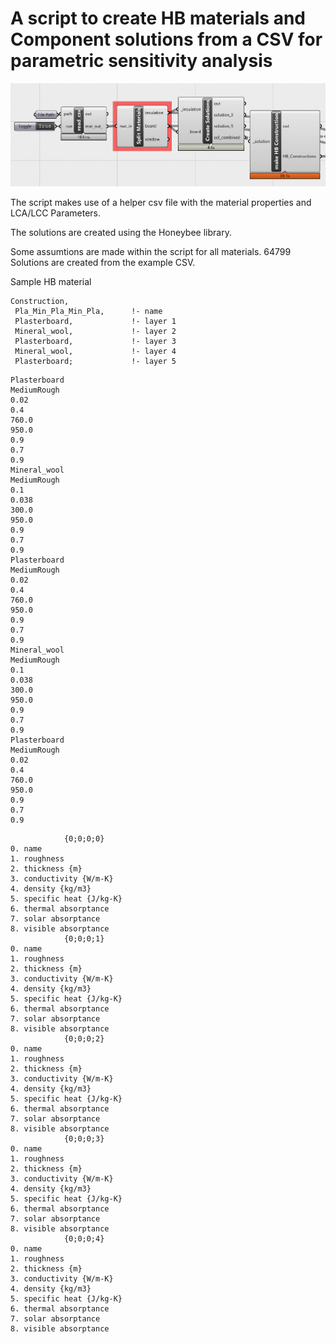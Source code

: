 # A script to create HB materials and Component solutions from a CSV for parametric sensitivity analysis
![Script](media/script.png)

The script makes use of a helper csv file with the material properties and LCA/LCC Parameters.

The solutions are created using the Honeybee library.

Some assumtions are made within the script for all materials. 64799 Solutions are created from the example CSV.

Sample HB material
```
Construction,
 Pla_Min_Pla_Min_Pla,      !- name
 Plasterboard,             !- layer 1
 Mineral_wool,             !- layer 2
 Plasterboard,             !- layer 3
 Mineral_wool,             !- layer 4
 Plasterboard;             !- layer 5
```

```
Plasterboard
MediumRough
0.02
0.4
760.0
950.0
0.9
0.7
0.9
Mineral_wool
MediumRough
0.1
0.038
300.0
950.0
0.9
0.7
0.9
Plasterboard
MediumRough
0.02
0.4
760.0
950.0
0.9
0.7
0.9
Mineral_wool
MediumRough
0.1
0.038
300.0
950.0
0.9
0.7
0.9
Plasterboard
MediumRough
0.02
0.4
760.0
950.0
0.9
0.7
0.9
```

```
            {0;0;0;0}
0. name
1. roughness
2. thickness {m}
3. conductivity {W/m-K}
4. density {kg/m3}
5. specific heat {J/kg-K}
6. thermal absorptance
7. solar absorptance
8. visible absorptance
            {0;0;0;1}
0. name
1. roughness
2. thickness {m}
3. conductivity {W/m-K}
4. density {kg/m3}
5. specific heat {J/kg-K}
6. thermal absorptance
7. solar absorptance
8. visible absorptance
            {0;0;0;2}
0. name
1. roughness
2. thickness {m}
3. conductivity {W/m-K}
4. density {kg/m3}
5. specific heat {J/kg-K}
6. thermal absorptance
7. solar absorptance
8. visible absorptance
            {0;0;0;3}
0. name
1. roughness
2. thickness {m}
3. conductivity {W/m-K}
4. density {kg/m3}
5. specific heat {J/kg-K}
6. thermal absorptance
7. solar absorptance
8. visible absorptance
            {0;0;0;4}
0. name
1. roughness
2. thickness {m}
3. conductivity {W/m-K}
4. density {kg/m3}
5. specific heat {J/kg-K}
6. thermal absorptance
7. solar absorptance
8. visible absorptance

```